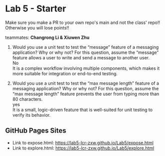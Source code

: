 # Lab 5 - Starter
Make sure you make a PR to your own repo's main and not the class' repo!! Otherwise you will lose points!!


teammates: **Changrong Li & Xiuwen Zhu**

1) Would you use a unit test to test the “message” feature of a messaging application? Why or why not? For this question, assume the “message” feature allows a user to write and send a message to another user.                            
   No              
   It is a complex workflow involving multiple components, which makes it more suitable for         integration or end-to-end testing.

2) Would you use a unit test to test the “max message length” feature of a messaging application? Why or why not? For this question, assume the “max message length” feature prevents the user from typing more than 80 characters.                            
   yes                                           
   It is a small, logic-driven feature that is well-suited for unit testing to verify its behavior.

## GitHub Pages Sites
- Link to expose.html: https://lab5-lcr-zxw.github.io/Lab5/expose.html
- Link to explore.html: https://lab5-lcr-zxw.github.io/Lab5/explore.html
